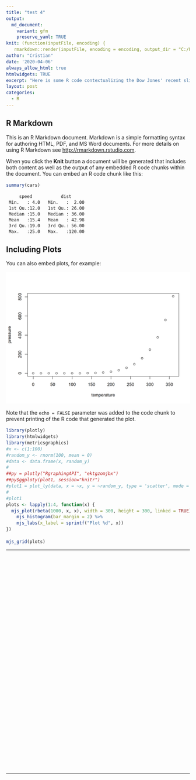 ```yaml
---
title: "test 4"
output:
  md_document:
    variant: gfm
    preserve_yaml: TRUE
knit: (function(inputFile, encoding) {
   rmarkdown::render(inputFile, encoding = encoding, output_dir = "C:/Users/crist/Documents/GitHub/svmiller.github.io/_posts") })
author: "Cristian"
date: '2020-04-06'
always_allow_html: true
htmlwidgets: TRUE
excerpt: "Here is some R code contextualizing the Dow Jones' recent slide, because gallows humor is the only thing that keeps me warm at night."
layout: post
categories:
  - R
---
```




## R Markdown

This is an R Markdown document. Markdown is a simple formatting syntax for authoring HTML, PDF, and MS Word documents. For more details on using R Markdown see <http://rmarkdown.rstudio.com>.

When you click the **Knit** button a document will be generated that includes both content as well as the output of any embedded R code chunks within the document. You can embed an R code chunk like this:


```r
summary(cars)
```

```
     speed           dist       
 Min.   : 4.0   Min.   :  2.00  
 1st Qu.:12.0   1st Qu.: 26.00  
 Median :15.0   Median : 36.00  
 Mean   :15.4   Mean   : 42.98  
 3rd Qu.:19.0   3rd Qu.: 56.00  
 Max.   :25.0   Max.   :120.00  
```

## Including Plots

You can also embed plots, for example:

![plot of chunk pressure](/images/pressure-1.png)

Note that the `echo = FALSE` parameter was added to the code chunk to prevent printing of the R code that generated the plot.


```r
library(plotly)
library(htmlwidgets)
library(metricsgraphics)
#x <- c(1:100)
#random_y <- rnorm(100, mean = 0)
#data <- data.frame(x, random_y)
#
##py = plotly("RgraphingAPI", "ektgzomjbx")
##py$ggploty(plot1, session="knitr")
#plot1 = plot_ly(data, x = ~x, y = ~random_y, type = 'scatter', mode = 'lines')
#
#plot1
plots <- lapply(1:4, function(x) {
  mjs_plot(rbeta(1000, x, x), width = 300, height = 300, linked = TRUE) %>%
    mjs_histogram(bar_margin = 2) %>%
    mjs_labs(x_label = sprintf("Plot %d", x))
})

mjs_grid(plots)
```

<!--html_preserve--><table style="width:100%" width="100%">
<tr width="100%" style="width:100%">
<td style="width:50.00%" width="50.00%">
<div id="mjs-1363dd2ac7ca43d6630de6cd67ed05" class="metricsgraphics html-widget" style="width:300px;height:300px;"></div>
<div id="mjs-1363dd2ac7ca43d6630de6cd67ed05-legend" class="metricsgraphics html-widget-legend"></div>
<script type="application/json" data-for="mjs-1363dd2ac7ca43d6630de6cd67ed05">{"x":{"forCSS":null,"regions":null,"orig_posix":false,"data":[0.367132048122585,0.422808424802497,0.956492673838511,0.00898975972086192,0.462761021917686,0.246699161129072,0.427919104462489,0.938551952363923,0.57337690750137,0.0913438491988927,0.272660326212645,0.290960248792544,0.3952868769411,0.944272512337193,0.70949073554948,0.278898060554639,0.076738843228668,0.288731139153242,0.29007566999644,0.367678202223033,0.648304311558604,0.351011005463079,0.720304380171001,0.335345915751532,0.846465738723055,0.0303817072417587,0.295924644218758,0.279763880418614,0.215316374320537,0.553510652622208,0.425371655495837,0.453802755801007,0.0624921831768006,0.916632604319602,0.227934353752062,0.601056025363505,0.992635478032753,0.912798337172717,0.600081748329103,0.378913738764822,0.418143880553544,0.306638527195901,0.0462688133120537,0.0892964780796319,0.245724232168868,0.17098431661725,0.724298873916268,0.489267127588391,0.250760197173804,0.262598011642694,0.565269612940028,0.247957833344117,0.0274420760106295,0.0125186329241842,0.567555613350123,0.868765767430887,0.343130027642474,0.223990324651822,0.429924934403971,0.32037610351108,0.162730897543952,0.719071561703458,0.510798634029925,0.374369382159784,0.271793304709718,0.638579594204202,0.0274914503097534,0.69896433246322,0.0317088209558278,0.984099364141002,0.825360448798165,0.861419703811407,0.487239989917725,0.49410620611161,0.425105122849345,0.2365379226394,0.913739609299228,0.219854794442654,0.756042515393347,0.959951801225543,0.283024122240022,0.0406919652596116,0.648675727192312,0.219276611460373,0.749181567924097,0.493693446042016,0.975978121627122,0.0548066624905914,0.193482449511066,0.486814601812512,0.25160503317602,0.161606101784855,0.471507952781394,0.919702261686325,0.776934326859191,0.817524260608479,0.490815956844017,0.284802173962817,0.901100068120286,0.92075990093872,0.262834075372666,0.925976865924895,0.110022298293188,0.0626709079369903,0.322873273864388,0.01250239321962,0.497485348256305,0.918086230522022,0.0126086426898837,0.342298027127981,0.682637920603156,0.140298591461033,0.494757625972852,0.749397027073428,0.871984376804903,0.332248436752707,0.990278186509386,0.279383455170318,0.820025110384449,0.452075206208974,0.752918899524957,0.654641791014001,0.899184135254472,0.86182802147232,0.352482258575037,0.758865464711562,0.487937058554962,0.63722856156528,0.648624861380085,0.384913004469126,0.167901936452836,0.637984065106139,0.779155836673453,0.782259129919112,0.339199859183282,0.81320703565143,0.443045053398237,0.349001116352156,0.742528724484146,0.19659079471603,0.300588283920661,0.370829740306363,0.533980232663453,0.0360436975024641,0.87671440304257,0.217424683040008,0.0563225441146642,0.256504708668217,0.82864586263895,0.349135299678892,0.723947669845074,0.785663549089804,0.153874464565888,0.205944333458319,0.473819873528555,0.3178619525861,0.520933269057423,0.273393254959956,0.143651062855497,0.34094458562322,0.481400900054723,0.306454834993929,0.70298948418349,0.561642084969208,0.511645064689219,0.320829147938639,0.91360976966098,0.717327385675162,0.654289602534845,0.815839825663716,0.555894358083606,0.23804535693489,0.59573822771199,0.0697107829619199,0.238729643868282,0.314880981808528,0.17824839730747,0.686486259102821,0.158405669732019,0.24017849448137,0.332702731946483,0.975466881180182,0.128822520142421,0.463548269821331,0.995320537826046,0.611230855342001,0.532835601596162,0.233787836506963,0.357235637959093,0.0802885759621859,0.466001671040431,0.705655469326302,0.209968464914709,0.557943800697103,0.392654429888353,0.408320260699838,0.477743158582598,0.917557144071907,0.0299589834176004,0.539401486283168,0.32317221397534,0.209369715536013,0.274415695108473,0.456460090586916,0.48623150261119,0.720234547974542,0.958155256696045,0.923401593696326,0.475953748682514,0.138430761639029,0.0701073871459812,0.652497972827405,0.523953062947839,0.77677749004215,0.371585430810228,0.913885529851541,0.420925119193271,0.161954807583243,0.931189680704847,0.811387380352244,0.42084685433656,0.951503397664055,0.149878115858883,0.0803948503453284,0.135565546806902,0.499822387238964,0.0485753652174026,0.953136282041669,0.461632221005857,0.434618768747896,0.842532444279641,0.540827723685652,0.279127709334716,0.774994689505547,0.441077168099582,0.463312614010647,0.948141569038853,0.73203102638945,0.0783288569655269,0.829479873878881,0.620909762568772,0.145946983247995,0.501466395799071,0.347613821737468,0.757153746439144,0.757992283208296,0.27278255391866,0.261474946979433,0.717156206490472,0.428372583352029,0.264856592053548,0.020537996198982,0.0243604779243469,0.90261385566555,0.297731143888086,0.229220516979694,0.841002279659733,0.756055399542675,0.813380447914824,0.184784276876599,0.532229145057499,0.173912497004494,0.0461353017017245,0.396829613950104,0.189185249852017,0.896907090675086,0.171975737437606,0.363876763731241,0.897976975888014,0.789005369879305,0.442316126078367,0.836204815190285,0.637939776759595,0.35683220019564,0.483315881574526,0.350206692004576,0.344746583839878,0.122304341290146,0.792462379671633,0.384393313899636,0.78052782593295,0.02190758776851,0.522947320481762,0.0117798363789916,0.539186589419842,0.308235892094672,0.198869735002518,0.276786140399054,0.478412689873949,0.567715464392677,0.715522806625813,0.705388359492645,0.281301618786529,0.0627932047937065,0.172041737940162,0.899434905266389,0.366845309501514,0.994600391713902,0.901231662137434,0.291181487962604,0.174025420565158,0.0845896655227989,0.346724762115628,0.395388522883877,0.345682290382683,0.310489105759189,0.211825800826773,0.932711023138836,0.854051033034921,0.600961728719994,0.0888872263021767,0.477135693887249,0.184616195270792,0.503327763173729,0.263530416646972,0.329704824835062,0.000653758412227035,0.301227245014161,0.209181565325707,0.0988856891635805,0.284228549106047,0.483104660408571,0.636806568363681,0.534585403976962,0.0768710277043283,0.399762999732047,0.0273332905489951,0.921851399587467,0.919489184161648,0.64680123119615,0.573087369790301,0.758661292726174,0.79940143879503,0.238108251010999,0.902085605310276,0.971384224016219,0.240480733569711,0.199077256489545,0.41466464754194,0.0590398479253054,0.574413996422663,0.698724038200453,0.152908783406019,0.98742635617964,0.79384012054652,0.692825159523636,0.811418899334967,0.186087829060853,0.676732318475842,0.414415722712874,0.0161960341501981,0.343032511882484,0.173162487568334,0.888146895682439,0.854340554447845,0.837091381894424,0.403163209324703,0.0435697559732944,0.337651041336358,0.130562880542129,0.953988403081894,0.748765035532415,0.746672338806093,0.370624886825681,0.733760668430477,0.446491293143481,0.794933705823496,0.844992240192369,0.816424362827092,0.57251530373469,0.9744013606105,0.741157366894186,0.694133171578869,0.0413748365826905,0.616696880664676,0.978548350278288,0.146827095886692,0.906412206357345,0.305248900549486,0.236454911762848,0.162581846583635,0.437519341241568,0.186807891121134,0.833368587540463,0.1296434502583,0.236490370705724,0.667686816072091,0.825698497705162,0.842252241447568,0.338748057605699,0.305940388934687,0.97037010313943,0.554890035418794,0.987337218597531,0.94085574359633,0.54611502843909,0.521000366192311,0.88221911736764,0.317107867915183,0.0794204212725163,0.213788615074009,0.528611939633265,0.107064352370799,0.112355001270771,0.960185461677611,0.371199308196083,0.984316590707749,0.583223576890305,0.627584946108982,0.362113347975537,0.323237641714513,0.614041570341215,0.69569113641046,0.960956934140995,0.604549364186823,0.919879705877975,0.620797900483012,0.148965502623469,0.938973987242207,0.648733885260299,0.363488875562325,0.0648141535930336,0.654767147963867,0.310799153288826,0.698403087910265,0.972179767442867,0.154618427157402,0.533957175677642,0.0205215318128467,0.547839783364907,0.452927887206897,0.11921710241586,0.222600100096315,0.33159900852479,0.356981030199677,0.865872039925307,0.149084352655336,0.110314741497859,0.882731257006526,0.494934314396232,0.0697115792427212,0.0319153575692326,0.175835990812629,0.31987987854518,0.380990017903969,0.687915025977418,0.662338128313422,0.291995313251391,0.505642277887091,0.535028651822358,0.584450849331915,0.45334240142256,0.447333005256951,0.171909633558244,0.553548188647255,0.309261658927426,0.216796237509698,0.95153379580006,0.616314417216927,0.981825894210488,0.0649776563514024,0.296752454712987,0.23602489894256,0.466613108292222,0.355899975867942,0.634055269183591,0.679790546419099,0.0618587667122483,0.231816624756902,0.269232667284086,0.0262268716469407,0.879106541164219,0.479832527693361,0.925465892767534,0.863303414080292,0.0384809440001845,0.862990454072133,0.456425102660432,0.681184688815847,0.437646531034261,0.348594201495871,0.0843587252311409,0.160214359639212,0.256011202931404,0.377173450775445,0.0359060545451939,0.672643974423409,0.130834027426317,0.382654116256163,0.636736652348191,0.725133117521182,0.807072747964412,0.603891349863261,0.316154904663563,0.240509710973129,0.681794705567881,0.670032486552373,0.315695459255949,0.979965375270695,0.377271665958688,0.654592193895951,0.331537823425606,0.546295095235109,0.382539350306615,0.574143967591226,0.920430994359776,0.275517625035718,0.994776506908238,0.794686062028632,0.391616218723357,0.619245983893052,0.834148240508512,0.505428385222331,0.722841911017895,0.403211832279339,0.294927153037861,0.829561795573682,0.847763113444671,0.497740503633395,0.135739413322881,0.532553735887632,0.261288831243291,0.170078393770382,0.225813644239679,0.891419139225036,0.206575559685007,0.60947750764899,0.17263086559251,0.057145536178723,0.765120949363336,0.15216118725948,0.920738625340164,0.360190176405013,0.575036186957732,0.635213363682851,0.439875783631578,0.0945739597082138,0.599538050591946,0.120632673846558,0.674758669687435,0.384291789028794,0.268056414788589,0.262446135981008,0.238021393306553,0.395496824756265,0.00723844557069242,0.0327466719318181,0.945307856658474,0.107614937704057,0.407277347519994,0.398793480591848,0.564909538021311,0.45796572114341,0.0480589750222862,0.505471100332215,0.780681541189551,0.269109691726044,0.498758232686669,0.0830330944154412,0.274998559383675,0.478484169114381,0.487286694580689,0.964371382026002,0.421689593698829,0.68753569573164,0.833651445806026,0.632601509569213,0.675286567071453,0.055393438320607,0.50620405911468,0.697867254493758,0.0825353353284299,0.459928224096075,0.241965143941343,0.348105234326795,0.273745484882966,0.687083580298349,0.349605010123923,0.0319335921667516,0.599904391681775,0.114687843015417,0.616780974669382,0.652611717581749,0.904067262541503,0.896559676155448,0.857274930458516,0.80787707073614,0.910690394463018,0.00901367096230388,0.499586328398436,0.76233138050884,0.824912997893989,0.273674715310335,0.210803889436647,0.317951025208458,0.154250990599394,0.777216753456742,0.64884185185656,0.676224746974185,0.588340209098533,0.142487740842625,0.549847400281578,0.946774118114263,0.73050917009823,0.0177168778609484,0.964900461258367,0.206373292254284,0.0765677732415497,0.440578697249293,0.101533327484503,0.726535588037223,0.927276628324762,0.367421878967434,0.728763229679316,0.776419413974509,0.381021107081324,0.337160421069711,0.0536487773060799,0.405553858028725,0.417082323692739,0.886650877539068,0.559294700389728,0.913577100494876,0.58134671789594,0.725753204664215,0.0309598969761282,0.943904756335542,0.743167494190857,0.507142864400521,0.876397861400619,0.62872284068726,0.626776609569788,0.684909121599048,0.402152559254318,0.633115368429571,0.623507736483589,0.306604411453009,0.505655389279127,0.0357501492835581,0.394085904350504,0.754245145479217,0.859737454215065,0.85114807728678,0.222732867114246,0.394390475470573,0.823366150492802,0.746021575760096,0.707740345504135,0.878936398308724,0.0299295666627586,0.379860920831561,0.543302502250299,0.770204443484545,0.7324565614108,0.972568749682978,0.905191672500223,0.0443176692351699,0.0247933375649154,0.816031333059072,0.559047844726592,0.404469438828528,0.745414707576856,0.575019802898169,0.997973890975118,0.580405184300616,0.637761302292347,0.577001047087833,0.926016587764025,0.25729170627892,0.10958889615722,0.701802567578852,0.933238309575245,0.672663311939687,0.103836634196341,0.594802201725543,0.333551200805232,0.431391411460936,0.639289673650637,0.318787050433457,0.524335916619748,0.653732493752614,0.27122485707514,0.825265852967277,0.530522021465003,0.720428565982729,0.10052107530646,0.927421569591388,0.108125338563696,0.52556611248292,0.776077838614583,0.13603683677502,0.588147911708802,0.165246719261631,0.175277635222301,0.422478148946539,0.936346525093541,0.256564470473677,0.321540961740538,0.0472460025921464,0.0584380982909352,0.185765178175643,0.606331416405737,0.0841340024489909,0.601459776982665,0.939982600975782,0.803731307387352,0.581713100662455,0.0836841857526451,0.0116089105140418,0.0794073396828026,0.704068785300478,0.37899964209646,0.45034779375419,0.0292609550524503,0.445303616113961,0.8953244718723,0.790293590631336,0.840060441289097,0.426834180252627,0.00658482289873063,0.22334762243554,0.973442272981629,0.288637707242742,0.329166325507686,0.849160045851022,0.102201245957986,0.72801954858005,0.765309921000153,0.500044649466872,0.111300905235112,0.870902851922437,0.959207829087973,0.207122794352472,0.520089418394491,0.379258394008502,0.415859241969883,0.39811441465281,0.737591319950297,0.136641854420304,0.432497574249282,0.339931699680164,0.272080259863287,0.673429233720526,0.825722182635218,0.657334696734324,0.764450890477747,0.474407731322572,0.407282782718539,0.351699085673317,0.365904751233757,0.899184660520405,0.0643213971052319,0.385433032410219,0.955043470719829,0.526420124340802,0.540378017118201,0.446897659916431,0.396188542945311,0.0829701144248247,0.95626705349423,0.540335199795663,0.442699507577345,0.641941673588008,0.484436383703724,0.762012796243653,0.448731641285121,0.0591467525810003,0.467831738758832,0.115771672921255,0.941404621116817,0.767131520435214,0.515270619420335,0.979847972979769,0.466256473446265,0.655000201193616,0.764525352511555,0.0425695865415037,0.107646484160796,0.659982478478923,0.304018477676436,0.248816655483097,0.278329292079434,0.646000830922276,0.0771778170019388,0.57246770337224,0.767203176859766,0.912688633194193,0.378239100100473,0.594813466770574,0.772555146832019,0.578807569807395,0.659097586059943,0.82172653125599,0.254962699487805,0.57338899676688,0.368926265509799,0.699429794913158,0.923584287287668,0.0273153523448855,0.221332910005003,0.890148738166317,0.929575741523877,0.40119942324236,0.530392787186429,0.461589963175356,0.664114738581702,0.798300909809768,0.305165485478938,0.25021593994461,0.0612893633078784,0.454899314325303,0.622737410478294,0.300433583324775,0.93443044112064,0.00585063640028238,0.323876943206415,0.427212393376976,0.55743174883537,0.323967908509076,0.299764979165047,0.709941331064329,0.411655645119026,0.290802584728226,0.278884410392493,0.307806676486507,0.663577788509429,0.100231477757916,0.838770283618942,0.0873275382909924,0.828941355226561,0.938340318156406,0.1357938030269,0.504056354053319,0.52691438421607,0.359944572905079,0.165143241873011,0.213733793701977,0.0873293133918196,0.417687118751928,0.0730858473107219,0.161408805754036,0.887372045312077,0.513512907084078,0.105571663938463,0.818409213097766,0.189760176930577,0.943581884261221,0.266941954614595,0.777288339333609,0.298143640859053,0.781313207233325,0.425881217699498,0.292344922898337,0.468664885731414,0.258801935240626,0.144625618588179,0.50500829750672,0.760087587637827,0.078899938147515,0.628628759179264,0.044029982527718,0.975447082193568,0.621615529060364,0.245807217666879,0.195637591416016,0.443852036492899,0.903587733162567,0.822455979883671,0.351709418697283,0.937692783307284,0.297826822381467,0.42109486553818,0.488268764223903,0.500762994168326,0.549415240762755,0.899384818738327,0.845040359767154,0.0883889850229025,0.446381791261956,0.074563988018781,0.967351909494028,0.246173514518887,0.456530128372833,0.228047157870606,0.189720486989245,0.393856491427869,0.584054620936513,0.438517103437334,0.0128147688228637,0.953105849679559,0.361029727384448,0.48789261514321,0.260568527737632,0.512970201438293,0.332092908909544,0.292018825886771,0.0427468603011221,0.647660528542474,0.587127699749544,0.876892777858302,0.0292723232414573,0.417844201438129,0.460636609932408,0.996395965106785,0.125339587219059,0.749292623484507,0.303091924171895,0.131428780267015,0.677904088282958,0.755381542723626,0.592311115236953,0.391389093361795,0.398371010320261,0.442753056995571,0.42436091369018,0.977634232491255,0.620238183997571,0.589286720147356,0.0542796307709068,0.348133845254779,0.55506021110341,0.310145245864987,0.824076071148738,0.186912521021441,0.595495682442561,0.10940661537461,0.361654578475282,0.906558405840769,0.97416529012844,0.889363562688231,0.0918928207829595,0.475215735612437,0.0293803329113871,0.268840259173885,0.916780896484852,0.1904017184861,0.304492339026183,0.310489565134048,0.614478001603857,0.91126310499385,0.245461143786088,0.734432824887335,0.62437010766007,0.161258107982576,0.228277079528198,0.974634963087738,0.542625054251403,0.0270124298986048,0.0737439841032028,0.786916840588674,0.0743599778506905,0.566211989149451,0.325616118032485,0.676455416250974,0.725204986985773,0.0203783214092255,0.256969195557758,0.361738888779655,0.159576900769025,0.27949645393528,0.369032269110903,0.0939089732710272,0.265101387631148,0.417649632319808,0.261374623747543,0.87634489685297,0.211154164047912,0.330450802110136,0.963075921172276,0.248836799990386,0.513884651008993,0.105205599684268,0.508784895529971,0.905636402778327,0.536606477340683,0.766459210077301,0.741448960732669,0.493140409002081,0.525492561748251,0.273012978024781,0.372465247986838,0.694820901844651,0.175718258135021,0.338065876625478,0.852932862006128,0.83735969197005,0.558323456905782,0.987772920867428,0.192828042432666,0.704644530778751,0.501514909323305,0.495385944610462,0.0819511401932686,0.204899690113962,0.248355643358082,0.52566570113413,0.85339232115075,0.757232171948999,0.22937075374648,0.845614835154265],"x_axis":true,"y_axis":true,"baseline_accessor":null,"predictor_accessor":null,"show_confidence_band":null,"show_secondary_x_label":null,"chart_type":"histogram","xax_format":"plain","x_label":"Plot 1","markers":null,"baselines":null,"linked":true,"title":null,"description":null,"left":80,"right":10,"bottom":60,"buffer":8,"format":"count","y_scale_type":"linear","yax_count":5,"xax_count":6,"x_rug":false,"y_rug":false,"area":false,"missing_is_hidden":false,"size_accessor":null,"color_accessor":null,"color_type":"number","color_range":["blue","red"],"size_range":[1,5],"bar_height":20,"min_x":null,"max_x":null,"min_y":null,"max_y":null,"bar_margin":2,"binned":false,"least_squares":false,"interpolate":"cardinal","decimals":2,"show_rollover_text":true,"x_accessor":"","y_accessor":"","multi_line":null,"geom":"hist","yax_units":"","legend":null,"legend_target":null,"y_extended_ticks":false,"x_extended_ticks":false,"target":"#mjs-1363dd2ac7ca43d6630de6cd67ed05"},"evals":[],"jsHooks":[]}</script>
</td>
<td style="width:50.00%" width="50.00%">
<div id="mjs-4cd3d1a6d2a4ceee325a40348eccad" class="metricsgraphics html-widget" style="width:300px;height:300px;"></div>
<div id="mjs-4cd3d1a6d2a4ceee325a40348eccad-legend" class="metricsgraphics html-widget-legend"></div>
<script type="application/json" data-for="mjs-4cd3d1a6d2a4ceee325a40348eccad">{"x":{"forCSS":null,"regions":null,"orig_posix":false,"data":[0.148723154158128,0.816862062462837,0.273041879672673,0.851990863565915,0.578544605648929,0.525989275003974,0.774313321826466,0.85427586193196,0.212561521866753,0.941726550711602,0.243146266377829,0.50237190050991,0.918585372666393,0.395470084974527,0.853538977397821,0.412088011940441,0.394219972526053,0.16790190894858,0.16065725636931,0.1808186167661,0.881268681644532,0.499551307987668,0.311599855945875,0.703374442884275,0.382363475747343,0.0932641738581292,0.707973923063674,0.420090879777565,0.888447187250671,0.55792746631587,0.634089081154193,0.913456227820919,0.466552356790811,0.875445950417729,0.226229445260772,0.528142506070469,0.650312646482313,0.454029968063828,0.314838073673778,0.44600107983083,0.283850724590981,0.751093593434151,0.525179479090068,0.608406339102467,0.546278227326431,0.294339016611648,0.491556410519143,0.258585505472813,0.424367961511671,0.446611159548099,0.517489898352213,0.708491908200484,0.917993733032434,0.615691478417752,0.712179170346748,0.935823930054872,0.224939621607247,0.59078475322396,0.640617032355576,0.250274426618236,0.64376437669039,0.602096743960504,0.483299540789445,0.594236982020284,0.187603978413187,0.125768927773981,0.686942530205927,0.509383517195674,0.249388130661353,0.759627684542864,0.41505148469835,0.0568191986155095,0.694676834046266,0.664007080095089,0.506659057730464,0.764631831854884,0.131596239448088,0.14965316032464,0.197277332316464,0.568530409224906,0.571076423255212,0.63599809631942,0.506264815933724,0.754866891793543,0.724655019102422,0.552952320903912,0.426226684979227,0.604996148012717,0.346630923701722,0.438093042513742,0.420212795241056,0.101433343817002,0.881379124567089,0.704286047563802,0.49139654914366,0.276916684509779,0.576149540132858,0.589912668225129,0.466927966603894,0.416656520370427,0.743394380552973,0.328266642744822,0.0963000472987435,0.485023751644049,0.129599326601924,0.551773396772687,0.477648681640234,0.47878598398704,0.201958609420379,0.514505174115609,0.369814836809513,0.758117879761241,0.656729991730583,0.206385247670432,0.691250112048197,0.269625747442303,0.304412315684786,0.383631405594052,0.443675524333275,0.670327585576611,0.343790367898477,0.510373754684486,0.52504299900327,0.247370827301823,0.714602355353129,0.800053770345445,0.725610155608589,0.252997816730271,0.159042827648882,0.0806271360382585,0.0203634466271603,0.625911858083977,0.183977316693127,0.621043012654686,0.613990189213387,0.336221812419257,0.241807212106482,0.519113333240622,0.49776777776638,0.785964182718554,0.559496452908137,0.557081281479648,0.801770576299905,0.418828755726048,0.687641388774915,0.623634306510986,0.738495235367038,0.430459908307113,0.367169615819845,0.379724401870145,0.233286443079623,0.68173797801027,0.633937612166924,0.507610107433124,0.859121561128687,0.484342453626834,0.735067958687735,0.223479919424076,0.799744868379767,0.417380927452579,0.530114841858004,0.591836045582714,0.740051963940662,0.511424363836366,0.962785384233645,0.318576458807105,0.546027100827824,0.641262054015281,0.731920797645251,0.433569479106069,0.212062900025704,0.0734008660153679,0.0428371448656521,0.193155958260993,0.522375114362909,0.445528417805074,0.856128363910325,0.664254359504915,0.654884414047657,0.749394726920067,0.301109101022603,0.863155764335884,0.955628389322186,0.884920792875298,0.790618236415644,0.402400193365568,0.480731950172947,0.592552891789289,0.251442676388516,0.177380776345142,0.245048350882397,0.312051241263487,0.0420697216181588,0.789728246525652,0.593328803114582,0.861825226398867,0.255729088129205,0.196206864894053,0.180559348057989,0.868575673681573,0.776392356628693,0.527791609796197,0.253335922980431,0.527364067011936,0.307807530034755,0.49376107483999,0.766537663546408,0.29141055895984,0.640692559108381,0.139253422700859,0.220982895548522,0.584675533666723,0.621198129310274,0.309201795619956,0.748698631488426,0.35616421261651,0.394137059736721,0.343865346922307,0.685047209124663,0.660639940608962,0.532411505670296,0.809954142066836,0.669185926725918,0.77247129455663,0.122461735131653,0.593812693870861,0.181939797181071,0.906633955988334,0.205728838252454,0.841568710562405,0.669023816541533,0.0187431757828714,0.820503441472294,0.667988562538046,0.747682529323232,0.27217652881222,0.633268924825412,0.353006209848963,0.66599301100443,0.359365756890997,0.201749959057761,0.521188325468395,0.545388256904233,0.782930302811625,0.584304301725212,0.88422252090277,0.523033338590018,0.169174610585895,0.144406031505645,0.787210637893181,0.849328488210981,0.505302045896159,0.513274476588768,0.902158179187285,0.200821690993919,0.235474301284557,0.28448703071696,0.485899312814459,0.180577627297929,0.271859668022383,0.849377166212005,0.557002141002308,0.267475557525579,0.561290750019366,0.190809650502088,0.512080782233262,0.369728597221716,0.587400130371453,0.144412285281418,0.287279462393261,0.594885817997156,0.587589451093027,0.591520400178196,0.811302492899339,0.542433833297391,0.740431871491934,0.380157977432478,0.229232376766685,0.232864291665643,0.845758668740268,0.836151638291974,0.953183757293734,0.734816694888958,0.040721038390992,0.581234700771099,0.702623138404376,0.0867634555740718,0.611687090858569,0.484783074319731,0.173192463270382,0.353875532392121,0.624486558996203,0.389741093203982,0.507633947674101,0.537328665459152,0.687505355573586,0.79933272487115,0.0486137895523928,0.151855451429184,0.849871929928392,0.55938325712991,0.48838571502226,0.532874359888426,0.33164982352206,0.585564171311713,0.771125873152371,0.683710577043909,0.0614351052300503,0.291672604497796,0.349707857840605,0.624664666837215,0.375050210266457,0.245756946771863,0.282709990559352,0.475830369421457,0.839446005093733,0.156508977962971,0.331919896891868,0.0619988522144606,0.553078769795636,0.687177462016265,0.740027890790637,0.612724426070019,0.61234343584753,0.219597161368382,0.0720384957792963,0.413852441522172,0.57965116167822,0.527773776064838,0.725590997380283,0.39977462504683,0.79583717205374,0.129336229959598,0.412705818656421,0.868842126640158,0.32649306386205,0.510347471261565,0.173622341258925,0.55237489501232,0.73558498296173,0.426062935476801,0.219097563517358,0.754703242518263,0.444387276271296,0.431314980576403,0.556932247503197,0.60681083419044,0.613230650071361,0.446306172062846,0.474501628572054,0.461623742500771,0.395087208208177,0.656242700702826,0.727732713592774,0.62666218149973,0.476936337062841,0.734531735486436,0.829141206555213,0.534095849441959,0.772149841828387,0.335089636380021,0.926861241243011,0.407554316660939,0.715751656426511,0.850575689569073,0.777597854981165,0.466444230848409,0.310522319613475,0.748796502086376,0.775493414649515,0.499536643177092,0.45369817189112,0.565624815727186,0.750954812860392,0.805118472530687,0.646466853020765,0.596965935202242,0.645716461260853,0.239107389261504,0.544201761147831,0.745095259319333,0.238666625293612,0.349833808796342,0.442173842762008,0.707437023542408,0.619988097871914,0.20575862678916,0.35179228758926,0.626349766806206,0.640718858524596,0.719642557606596,0.234846381509864,0.689514758543821,0.308790341551722,0.171955211112088,0.769090913074892,0.547800989963296,0.786587440024781,0.582277481647577,0.0968973582234937,0.387680078211425,0.480278296317493,0.522020210067442,0.212479408347544,0.458765599173121,0.429243909032708,0.497074870304347,0.253567320121002,0.586261869991011,0.61345993051815,0.605470567306261,0.348339762840863,0.422913662863192,0.620375861619556,0.310142691820717,0.400066668146836,0.477876719458621,0.592328567800255,0.840397299272039,0.782775914500169,0.274460818509174,0.475491567617765,0.518476863872796,0.602927940516872,0.415455970118423,0.286351538144599,0.5183971430926,0.343878849652639,0.524742572108325,0.830936422535006,0.258077095026938,0.656674395049793,0.562705004333966,0.307565753755192,0.176693435241201,0.831936288465764,0.574587923276649,0.192560910840544,0.891420744298999,0.252168895037534,0.10666682502606,0.679645291629145,0.586090031707422,0.372762076366135,0.131197855727259,0.296267160518706,0.745754897954445,0.709389035837248,0.171537659087463,0.603380210187435,0.592219400736279,0.358211032873958,0.249197359806461,0.758197682660495,0.0907736518122888,0.287455446995751,0.472068701584326,0.111600400818472,0.995659634178228,0.346365317482639,0.645935155024508,0.361377724473717,0.515762117944817,0.700522292398655,0.446146601535183,0.280475914178821,0.49134154873534,0.678390725136539,0.496075760538673,0.267554925301241,0.664692628416034,0.336859184975732,0.743740991334269,0.549057124204137,0.458916170509565,0.721456097917054,0.278647857851189,0.552861607327612,0.0556581626178831,0.504147921437956,0.938644484223864,0.150863725108873,0.610296339425633,0.08131668971012,0.54207239646455,0.491767568313853,0.375272328961042,0.631249924968656,0.531935474017727,0.165290564132568,0.428911876090045,0.519794807889291,0.446010231913103,0.630719395952591,0.169866075145016,0.570802090262408,0.59970014886251,0.648795803215445,0.692147519766486,0.234635513121948,0.691908467917073,0.932994993143085,0.609212987086566,0.277005016953833,0.571181986519695,0.498073569810207,0.144960904944206,0.615423916191534,0.427315132710257,0.462514600687423,0.355767011565535,0.0804699107473729,0.875165756318077,0.436635367770122,0.487713877264837,0.179998933190665,0.592489477299129,0.379720141002858,0.461364507237425,0.988853355122276,0.705942354483677,0.948240463247375,0.328524100406801,0.317602891911139,0.594948947252969,0.277114124536717,0.704309096174842,0.63905151750203,0.0339566401734644,0.874828774991763,0.798982758130876,0.473654607153409,0.747033417775469,0.215081548915409,0.967608436247602,0.904478522954483,0.638492709252966,0.29283544556337,0.439175561970224,0.680591863270271,0.462636551622824,0.376869659272418,0.649506518493995,0.8437968639409,0.656526053376138,0.322060725191665,0.414798681007456,0.320160292650979,0.510115079633672,0.306123513117411,0.242914133713142,0.536265391967316,0.369657101618747,0.792310404494959,0.487171565607724,0.561265302029889,0.493115878798802,0.0714987643462781,0.253135398966734,0.376428290846805,0.406971836567619,0.177444093757503,0.480333377273971,0.817282197254273,0.0985272426028113,0.480605174016941,0.89786585408292,0.83272367834932,0.299784683769349,0.0869682534579124,0.759643674382395,0.258681541943495,0.331939461760082,0.376561249090297,0.0969510935342731,0.158225570503842,0.480137429037081,0.395067572136531,0.432096058135648,0.637574967627935,0.740702362127389,0.588421745615578,0.777457628372918,0.0626968650889551,0.114847207512351,0.316643088966334,0.729267892827653,0.172093833174288,0.355481275899021,0.537199141818138,0.50451296952018,0.224140271617714,0.401150820150461,0.406189683552484,0.71249051992141,0.261993226985143,0.498545776185052,0.516280457786789,0.465277877290003,0.851663779704449,0.484024496987613,0.211889189333691,0.0936839126724363,0.457328052914447,0.386922582440227,0.606121672914845,0.871592162335522,0.798402474544361,0.549256837771646,0.521350135022,0.301487523213443,0.301811191579036,0.365365865008001,0.358946647835364,0.610013750257202,0.323863116476125,0.537181357572568,0.671120180615854,0.567426648282513,0.255711611091373,0.336566503796141,0.714067586480579,0.41486702277091,0.514723313795814,0.585591190621405,0.661990684157169,0.0491949534292341,0.243844810701356,0.411726080678068,0.587319806146297,0.602810958748959,0.5134738193462,0.13153614045924,0.151628195719927,0.75147163609412,0.14715213656287,0.482383865812032,0.372688244279713,0.365487536195085,0.504369140613089,0.447119323811625,0.595757441135533,0.313245629550061,0.649001126699143,0.677583820193598,0.533150997217291,0.690334601379849,0.580189603688567,0.571488675127573,0.478858426503248,0.262387665173999,0.761415747961692,0.654471711726906,0.841348561105532,0.486821653208772,0.207155154023484,0.0776477487326248,0.460974775542061,0.304700340115711,0.116032778134144,0.69709233980148,0.202855484612239,0.452090215012923,0.643054227819641,0.231684807262703,0.484346329172947,0.666276652685617,0.34137851810708,0.612102571556245,0.304771198279474,0.549877167899689,0.549789783977773,0.661480211434968,0.169162134588207,0.799729057749175,0.715383908040796,0.350830292163364,0.358100230333498,0.796761783847126,0.815806188507622,0.0263174911347323,0.15322567186597,0.844703540412817,0.706341891027798,0.27082944590907,0.576393827954512,0.714072698626865,0.0725798866758201,0.125379468369011,0.619148803566774,0.873617327654695,0.609463182413737,0.370852230607203,0.474991068980131,0.13059391164107,0.77412658205439,0.451212168928597,0.589966442868838,0.752055773356752,0.138890185579871,0.18986205441124,0.555569405800421,0.612819592007835,0.574416611751521,0.53129911396421,0.709089647975078,0.838209248800385,0.911965767288414,0.681148768040666,0.404510452766035,0.43678952564332,0.51742940727913,0.80277015241328,0.807952862914587,0.684378652062061,0.832987302723532,0.77499984088852,0.421503638340351,0.778248929880981,0.187899351271148,0.136951076247566,0.567197588620773,0.858611743185364,0.784425752971168,0.536634187849872,0.437540121490134,0.167226614266221,0.765810344819054,0.442664358162303,0.527520528112121,0.408027670737813,0.0712547724783204,0.517396445690366,0.673389005976228,0.897421017930995,0.824639521717648,0.60857298100727,0.788298705290028,0.206417976764643,0.26626546564236,0.262313819560297,0.703964819962305,0.246410589619148,0.87046525779018,0.60931067151032,0.759652699612853,0.536947389562944,0.527023123592012,0.596966091997962,0.145741075103958,0.332254166534094,0.629141095878447,0.989895796248302,0.344445522841001,0.494062251820705,0.974954488005202,0.678897827468319,0.470639145324234,0.460896653628011,0.896892315430515,0.538044994747663,0.353961230019587,0.367247870790081,0.274729746687865,0.89481675414158,0.421911831358119,0.452514732453429,0.489519165018354,0.344314997237401,0.521250470904024,0.306086134876409,0.442207162386348,0.535582198297359,0.725027274011573,0.543833963596098,0.427600322758016,0.225258169183653,0.528917470052468,0.669422644996944,0.797369968116274,0.0901045304188326,0.896008891278705,0.501805490757236,0.282573930746314,0.430037860338093,0.986149072443181,0.594149588616626,0.797920318891262,0.427800929280594,0.302794501145139,0.691086345764482,0.369120629176261,0.547762052149984,0.731212026967432,0.516390519724286,0.38482236183094,0.64477679888661,0.254576567217503,0.761941396099981,0.27544074142979,0.532037611719594,0.619867209374227,0.257526146925826,0.263135485941222,0.291969820317451,0.600916302153506,0.64651836377571,0.571162772516034,0.213000716617184,0.252260941623324,0.350639979450439,0.299112196083899,0.161859030735153,0.13564956001192,0.794762469175052,0.685255834420263,0.689167386636011,0.859993507295462,0.779031469866622,0.538926788714237,0.62646265794463,0.288935006424169,0.809257578480397,0.173709620076001,0.850548431165556,0.489503110871223,0.324289707689612,0.420852060328118,0.647640505848947,0.547498819639147,0.180386218632967,0.244202896946453,0.31539858715029,0.344892365515611,0.494798496460381,0.666400721909519,0.130800403494256,0.616894714369668,0.695609116476938,0.855036455508022,0.242365662528765,0.626534110385616,0.119462715689431,0.726019868360204,0.69432414149019,0.261670681722383,0.584906523744997,0.311320647846353,0.566425522415576,0.930371341351871,0.721998383705418,0.294127689652846,0.562669078226854,0.350291479843115,0.599028106530775,0.277888947139004,0.399032166057735,0.312079717345233,0.623238914060735,0.191973770227596,0.956846700133846,0.567604684591753,0.170607818879788,0.134592277486532,0.261583773410005,0.223112939247551,0.0909026724776961,0.475116611368096,0.560819213922513,0.540442768039429,0.677854891712505,0.577436983549408,0.407444163873258,0.596306215139961,0.708048908268931,0.154876886371221,0.353090965879432,0.578321266004761,0.827165712566259,0.606422444679524,0.797089186430163,0.47308095866886,0.472009331729417,0.594518932090819,0.362095014841771,0.267621373058738,0.415304560896978,0.391658643257102,0.55462336089058,0.357304111370143,0.649161877832541,0.305397369600066,0.475004671615241,0.572171866683605,0.131747988376797,0.218145503126222,0.77791663349337,0.497099401096638,0.2967708238805,0.691807685354842,0.486472272583694,0.405715340623074,0.840640466357266,0.347788663342858,0.476291199071278,0.142808207887861,0.623021116620912,0.62822169182511,0.590585807700185,0.798913255851334,0.867792547204965,0.204432171893024,0.597622344016698,0.827418954014595,0.778469858035251,0.480368799246106,0.37529461919953,0.518235748656587,0.112128733710903,0.854888089420646,0.0975368357840375,0.354181240502039,0.400955373867247,0.33729023160226,0.0776280501037405,0.713876266729858,0.484433754975777,0.531466574072121,0.571699579790532,0.562395849802618,0.720017387140057,0.204887066356772,0.73397014370734,0.649926507798618,0.556734918326794,0.192788233426899,0.59471284246939,0.617378070698427,0.491116805434975,0.874750146084512,0.652724196076162,0.869447140820964,0.567797603925229,0.729175331126289,0.405939409974736,0.2922658391343,0.538583812485284,0.405320326031579,0.262973459091811,0.57563050077174,0.879816918678686,0.398942608708691,0.420478990406524,0.238655382830882,0.69561360124995,0.27359676171123,0.668466122269082,0.732214126153278,0.493715116701134,0.603354198111593,0.797439919933275,0.503430302348318,0.295624880347644,0.504122182605768,0.675631707054513,0.912478453385423,0.422497659104511,0.287309293494388,0.296811544045383,0.546603424296048,0.0291217188396445,0.499234069826622,0.481403172851948,0.508414290247882,0.478699563321248,0.342327060992589,0.782817851432852,0.554606180263383,0.593161087650989,0.602892799960617,0.534916249938753,0.202772697931467,0.533207957081169,0.426634272935687,0.255217269015573,0.743102886939557,0.244936949613682,0.442413128101481,0.671086456563547,0.345793179664702,0.850903220535326,0.243314755106227,0.240098663436606,0.390925274080098,0.85088903658993,0.434209178318625,0.456474633606638,0.697499968185937,0.342167613307644,0.0668206700391973],"x_axis":true,"y_axis":true,"baseline_accessor":null,"predictor_accessor":null,"show_confidence_band":null,"show_secondary_x_label":null,"chart_type":"histogram","xax_format":"plain","x_label":"Plot 2","markers":null,"baselines":null,"linked":true,"title":null,"description":null,"left":80,"right":10,"bottom":60,"buffer":8,"format":"count","y_scale_type":"linear","yax_count":5,"xax_count":6,"x_rug":false,"y_rug":false,"area":false,"missing_is_hidden":false,"size_accessor":null,"color_accessor":null,"color_type":"number","color_range":["blue","red"],"size_range":[1,5],"bar_height":20,"min_x":null,"max_x":null,"min_y":null,"max_y":null,"bar_margin":2,"binned":false,"least_squares":false,"interpolate":"cardinal","decimals":2,"show_rollover_text":true,"x_accessor":"","y_accessor":"","multi_line":null,"geom":"hist","yax_units":"","legend":null,"legend_target":null,"y_extended_ticks":false,"x_extended_ticks":false,"target":"#mjs-4cd3d1a6d2a4ceee325a40348eccad"},"evals":[],"jsHooks":[]}</script>
</td>
</tr>
<tr width="100%" style="width:100%">
<td style="width:50.00%" width="50.00%">
<div id="mjs-33193a0e6bb83394412730856cca23" class="metricsgraphics html-widget" style="width:300px;height:300px;"></div>
<div id="mjs-33193a0e6bb83394412730856cca23-legend" class="metricsgraphics html-widget-legend"></div>
<script type="application/json" data-for="mjs-33193a0e6bb83394412730856cca23">{"x":{"forCSS":null,"regions":null,"orig_posix":false,"data":[0.449377768533223,0.216617569142668,0.518022205616747,0.305222242849028,0.749553631600575,0.709498784153778,0.72155182278877,0.538893071729069,0.615348852262735,0.627702062645733,0.539917914827069,0.205809723654186,0.591553288844329,0.577165125788236,0.743934286518155,0.696622145352027,0.449915584567792,0.528395755210099,0.749320217599642,0.252769499294105,0.691344258450976,0.660087707994977,0.264929400488997,0.401871197750924,0.410602893538933,0.621688287578934,0.81894556237547,0.724936052512869,0.325324820129979,0.692064801213247,0.589515339477901,0.593150694826055,0.668367637658242,0.331361485570861,0.478219282180465,0.524091623056438,0.346386967294684,0.711003965825142,0.730215049586641,0.749324419305559,0.314504278830765,0.584189350471822,0.364898070847805,0.333203197097579,0.462120892212448,0.751931138828841,0.788934969994814,0.525320480554177,0.600834829735789,0.348682802594922,0.488377953658162,0.543770362207191,0.477729830995638,0.295417174755069,0.473375857387846,0.812291416841125,0.285498677320866,0.457489502267826,0.501055644994118,0.876723814088201,0.602397341845942,0.341850219586187,0.371597050457249,0.645083077939477,0.390211012032823,0.360469676841344,0.74224903014537,0.226738528096229,0.389466851229122,0.35736868517613,0.343742443280135,0.597823614651556,0.833913857268746,0.651704442407816,0.498450549077743,0.783378504043208,0.311862985837529,0.910164368349839,0.624061736685177,0.287896175332213,0.619189652035178,0.383671234123061,0.38095284910375,0.307362405251709,0.673730556691876,0.337275062083679,0.488418148944899,0.490476849188776,0.384235621121033,0.710437165344212,0.608745019313809,0.452497764858384,0.295528654145582,0.547201001935469,0.497034986568637,0.927420009438729,0.455458904464041,0.373093763937135,0.774724312375697,0.31822260607528,0.259888619470474,0.703796672078945,0.543587688001609,0.277435986594808,0.466319171548933,0.838657562972792,0.451686707007866,0.28818128540773,0.73202117817058,0.763933513408435,0.478335185796772,0.376329922438712,0.35723193319768,0.729646545405868,0.82014316624847,0.347810282189876,0.282145677787696,0.728515935938675,0.642389889765976,0.624185462450491,0.238827429846137,0.732178269709637,0.440613506843664,0.489002698247733,0.564933501603661,0.57814955535618,0.490482028433598,0.342027041975219,0.501929783378074,0.577626970986702,0.44124899208734,0.443391886161997,0.51699081611683,0.183760205942663,0.43318426222507,0.299547384495578,0.448652995064847,0.378256262797833,0.637354206394573,0.763380360789848,0.298501014269143,0.779175704877898,0.365301510854291,0.651075107251032,0.173951608124546,0.461216239049731,0.355605899639568,0.503699838804165,0.524946580270544,0.621250523956741,0.047303531420979,0.233783390731197,0.413626602959707,0.428703929578771,0.247824415768891,0.52116596335145,0.738767583075889,0.303646306070098,0.376749267505067,0.400159449895835,0.145421362869283,0.773620767284764,0.687203802509626,0.43494290322613,0.503584577977279,0.743741293097785,0.502099863205769,0.561881516933662,0.759990962503663,0.395835125601565,0.532973230073912,0.532600260900966,0.561435748732508,0.731920198732868,0.354014668112854,0.436382750410977,0.475101667094453,0.364263457877335,0.590155380864766,0.629592309103446,0.187689757657015,0.66132840968524,0.744530751821631,0.627231488132452,0.578298739340605,0.698254722211104,0.265890836241131,0.635115865163021,0.387496448256056,0.0861497837289792,0.751089634213559,0.559629967160963,0.37960391052895,0.548318765185797,0.582084452443053,0.83729253314681,0.406097803369827,0.541968151616111,0.559413981923221,0.259001998043811,0.658891021333081,0.78677689455041,0.367298536851768,0.605293776822437,0.33672848182208,0.241315430192192,0.619922459133312,0.548602734225157,0.35338406066031,0.362216125760544,0.588174200201263,0.375357757362303,0.460636223034977,0.50774411078605,0.705786011197126,0.389990644803076,0.724694636449651,0.667952840389109,0.462379010049505,0.374559769373864,0.626101008751342,0.347833988425777,0.245597506589308,0.57214154061303,0.756606984885609,0.80054937642297,0.635640674278998,0.524732074248696,0.629650527679057,0.68748486014646,0.419588745503132,0.5354809932154,0.451841169600008,0.31507601332627,0.584399948792061,0.478537359461499,0.172235450160632,0.291408028325138,0.248810499761986,0.564734356273049,0.379705282948838,0.447089424984749,0.459421111382996,0.507879514454427,0.648386813839182,0.527313378564578,0.469119158249661,0.58400525774504,0.719747954569624,0.509283924940488,0.311046174637801,0.423439516370804,0.720924152281665,0.386902416898727,0.245280266050324,0.690296644386603,0.451447454276485,0.294581316280481,0.390346132133358,0.716608705877702,0.462942328121873,0.482791428434768,0.551289778047124,0.586742070382726,0.202592751805253,0.373588724923466,0.718464873590469,0.114843191518856,0.31066085557459,0.630295595880558,0.221646668217117,0.309650898633282,0.441698960541578,0.512985809794821,0.265377956154601,0.469302857098506,0.548165137430065,0.398412152067803,0.262233921017814,0.319976428372426,0.441471447448591,0.559247737137189,0.672891810055865,0.286359301834728,0.469454589057102,0.72112521876911,0.508473550830514,0.146390245248703,0.648409975764428,0.679208214078617,0.48938430752753,0.59614300428463,0.671630332201342,0.751793331662317,0.548444838042383,0.774713087780228,0.417781511509073,0.266558827095492,0.685891018708345,0.874681008962071,0.597482527976975,0.733439591522461,0.666160383461892,0.750374738702497,0.398586843173554,0.159278184351912,0.875308124074594,0.912248079648276,0.541607657309098,0.319509948972409,0.588786209735284,0.58694903660745,0.869833541446567,0.644757231197203,0.511337337250014,0.286057621176005,0.659205132142116,0.448018279660155,0.753923101785604,0.294055000299139,0.452585124760085,0.704823278020564,0.0849817756044499,0.586520245259025,0.492995806117441,0.344961021610239,0.483419948161946,0.533334401616547,0.615115614010141,0.553527675549455,0.560982065709891,0.468259480511766,0.544665135638827,0.55595041096083,0.466330834320066,0.418792263111925,0.542654429373167,0.483934706151896,0.112762285049418,0.505653579678515,0.650591057677267,0.598317315686123,0.474276041049644,0.798431786143256,0.0643500645765916,0.261195131331769,0.583898828695343,0.538892619869044,0.729451769072161,0.826413647000209,0.375722968306572,0.502151841522822,0.417753146173204,0.392700239017422,0.559199523865761,0.48792120514033,0.45607094747695,0.717616200203911,0.482082389202934,0.604154605988667,0.322307830467452,0.137350806991656,0.558748930386696,0.373902560203798,0.263901914572697,0.370386934529068,0.29622408233931,0.570373816045061,0.58567816619838,0.461870277786232,0.363772485404211,0.344776421069133,0.362950495063647,0.48796722128787,0.303128358537866,0.127821435483198,0.268543960954941,0.796230912077851,0.834342903444341,0.439186594447418,0.301942228745636,0.761086297255501,0.243006369020582,0.672044856947023,0.461545723643871,0.184084246721215,0.127263198507119,0.540010772290884,0.900692686446812,0.388990484852652,0.352755964774208,0.802958878058964,0.732363171503663,0.332689972468372,0.664367835499294,0.238065235975428,0.702173402184112,0.434844466306224,0.306142041893757,0.244535393659389,0.624008796504343,0.349293585496104,0.4857571563556,0.554961337589969,0.554113644772181,0.394661536461224,0.607093232142844,0.595719978893786,0.578413339998319,0.456184175265604,0.253318493829674,0.517828970920986,0.570215371539924,0.344398125104888,0.390204306984642,0.233271035694361,0.39286809336551,0.475180238074411,0.667433526360019,0.728153740621372,0.649316165470244,0.713313852491324,0.479367537535387,0.483046345538919,0.338423918154765,0.415158443755515,0.317986161382067,0.836658476373181,0.735148473250642,0.644207346149618,0.62543388213954,0.283611935486763,0.467620666927924,0.607558452079107,0.559645736532676,0.205308153041747,0.217299398445685,0.455147451330196,0.214488799337664,0.285336083827845,0.605050250546325,0.455260044662548,0.782084840495892,0.473288143717716,0.289908431452424,0.550001202474539,0.24236312697959,0.609096324645888,0.519796677282858,0.656861797615543,0.599890671707368,0.582912918469059,0.147741245595503,0.605694374170993,0.236347710382468,0.540543472929479,0.745249427795984,0.215184772965513,0.449404083598435,0.539102713677374,0.492475976975783,0.737639351614148,0.0776923980836414,0.798761592557473,0.847470642502043,0.258665052989011,0.43021958396242,0.569210430600116,0.361271980050635,0.548247553971266,0.543257145804473,0.590006951191602,0.416076284457757,0.397338951012927,0.624934918991642,0.587899020864187,0.250965898678623,0.745705535754043,0.640101605320304,0.532485820007367,0.572541851824191,0.421588323374331,0.402504524225923,0.867739904329051,0.785856841558149,0.43175008632047,0.630862249743647,0.455980762954108,0.825227474748421,0.664359917561102,0.40106195498196,0.738921386996815,0.396374973683313,0.334447872602001,0.283463529990869,0.723487288295383,0.562674060376263,0.831417940710745,0.748210710290642,0.234440259725149,0.189448849195645,0.683774879867415,0.221004995568098,0.433128117455053,0.523996243668012,0.365483807797021,0.538071432694344,0.240078420081399,0.874880674348817,0.353929006394595,0.363401630922674,0.83417706626077,0.279868438261912,0.763006603735542,0.717584155176236,0.410627719424006,0.460905301234489,0.818818828487277,0.482887482295146,0.466552404534345,0.633052226999265,0.296569937962611,0.311964527844156,0.550877187797674,0.510516755245444,0.599745525644859,0.327120609435841,0.511169513998722,0.526582279592991,0.5623341311575,0.567487434726485,0.163880830909778,0.310552643780298,0.914367642295597,0.12362781700776,0.519089979944031,0.324565045907096,0.40461495044339,0.447756988399089,0.680480473734221,0.303206244146388,0.416666361764887,0.486859799943025,0.67469950646718,0.40181550357147,0.880271096853609,0.630396604743532,0.428119722400076,0.469129356306421,0.464308618186839,0.881882009797317,0.503394644198274,0.620144408410558,0.459973693560553,0.294085931933108,0.757311198816719,0.627537226838613,0.229874291647168,0.683313466755707,0.444214873475287,0.319136884196089,0.728629464916319,0.461552509620714,0.561259119468783,0.170409068832554,0.535697994557008,0.526196236320636,0.448992337210518,0.451305675116248,0.357953236571865,0.323281665245648,0.0942347404136428,0.551893941568444,0.11468920206632,0.875213186996096,0.584847499234423,0.561090233343745,0.620008107600878,0.840906250686557,0.624292182312774,0.655007596850152,0.339567524531463,0.626799472252838,0.378458474030346,0.718488387394772,0.22949001670616,0.301444921241564,0.81157523457074,0.484735521805573,0.471919309191644,0.60928751976644,0.445901666846473,0.532911432989021,0.527123892803248,0.351303565167946,0.336668142471528,0.566391385315105,0.562364973875032,0.507764773082776,0.610389978348717,0.51429275520764,0.0916361310631184,0.174046067346937,0.367106649399473,0.18479940938578,0.895107290041961,0.262622965392158,0.500228555991613,0.339741461141975,0.462309830074954,0.515463303883544,0.483684162785836,0.316208320170833,0.623557360459222,0.435381320079603,0.476062883307753,0.603966602378018,0.823990182406826,0.392422860759891,0.146184287527689,0.61142789136749,0.456245356891444,0.339465365417537,0.41665335842964,0.364286600557565,0.496645315342385,0.301368207446023,0.418752574291512,0.527782161121726,0.293060028076318,0.495991497578576,0.510958639535009,0.718400423434144,0.582681858142679,0.509200066140214,0.692184593398731,0.462119239006345,0.400175460800346,0.327216425756644,0.418797247540763,0.697094856059391,0.573138011355186,0.53058177000785,0.483051751344079,0.609133994225037,0.456294332081175,0.484493528751567,0.266348536425034,0.282916565932712,0.530725770943105,0.278200991887791,0.26414222396414,0.527878769614239,0.31749143099338,0.175419892169527,0.457351954479382,0.620802026485557,0.597817381347012,0.49042905360982,0.633243592614298,0.177686546978663,0.873839258515078,0.674895509495994,0.261874361279,0.469414363201782,0.412689785204335,0.596537141996066,0.62397325586056,0.664937060187246,0.156045039953049,0.489786247028358,0.51222711571965,0.185266721077354,0.789186533495779,0.471467894430726,0.644589084673307,0.327664902527797,0.543097714764466,0.409518585017604,0.596227820396358,0.210598165945234,0.691526483420393,0.241703133234377,0.802159233466652,0.616766332969133,0.395484304548314,0.305036437049175,0.74463386686948,0.441381353649303,0.555846240378394,0.245239974293373,0.391956954706952,0.801113797921579,0.255691000933559,0.669242463507481,0.457059672058862,0.469557166042819,0.71624003700557,0.361788915136799,0.558898709632275,0.681578470775598,0.515208265640637,0.395057340109451,0.394061729120293,0.276187952647233,0.695007681320297,0.442906067005995,0.676391637342214,0.461526053835843,0.182058178412105,0.347590305013116,0.539425210585824,0.385012272139117,0.250376943057612,0.587903055835558,0.336906523066471,0.445449438906116,0.422205540308811,0.860536222283329,0.308387481780831,0.110699140690647,0.762103801012721,0.191055852558542,0.462701467032819,0.706952244246556,0.943115295257952,0.151860471412246,0.516506157941095,0.147111986272599,0.864479976904125,0.708837323690473,0.483380904124653,0.467149624066679,0.604776056959552,0.362780950669585,0.429596523479125,0.60261211529051,0.782651730892495,0.173157062100716,0.281296146821004,0.477247711337844,0.643678971886446,0.739284196275245,0.768322844101922,0.699996566854827,0.799715577670914,0.65040582248927,0.465963644812676,0.521394769660949,0.377783122477396,0.324534779418672,0.42195050344939,0.284852775654143,0.159368262129623,0.450346504600799,0.480203659969357,0.504071527668798,0.378778776106857,0.28079626853458,0.503745642557865,0.703152507786527,0.524003336672451,0.535421668848946,0.329446569280427,0.714456181452756,0.474223756274659,0.512975870610273,0.448159283215547,0.294197257572289,0.800743721912065,0.858480902092418,0.517108458391457,0.408468890287454,0.667312987629247,0.465728440826769,0.629380344079501,0.642867294216582,0.428221226100872,0.253958367840194,0.47335464703834,0.395941261404116,0.591462973031888,0.670042766396491,0.595780690277426,0.536735680159296,0.33644517970464,0.23232779228844,0.342494292507056,0.431959115796905,0.215520110066088,0.86022559103409,0.689220968917716,0.460108520262036,0.0341289698869429,0.660829719845075,0.678911240964278,0.711384218407449,0.562437534330579,0.709584213635446,0.443495266715954,0.556553555362605,0.549103476415524,0.529362994781578,0.333183227624742,0.324254495642564,0.470982788344731,0.714065699957956,0.686478373762338,0.587025951265537,0.289129201471085,0.442077326626992,0.689787323232542,0.305236229608763,0.502693096239014,0.487335582666785,0.729158753573042,0.21193008983885,0.426330345570023,0.541478240475972,0.404024010543129,0.361183711313768,0.451404651946531,0.498554686236452,0.815082169154416,0.306982274071764,0.132221491156566,0.529729310557197,0.307520188504521,0.607087253682301,0.939804470044759,0.544078028337784,0.487293030987483,0.899382737598111,0.562889804419938,0.376336667092451,0.532240509065634,0.491514605311041,0.649046888435717,0.528379348211764,0.688862557823354,0.313254783234129,0.853870636512194,0.399143361461916,0.816836233554345,0.363863633133061,0.484500556000295,0.659864745977496,0.761796338856866,0.482962822132097,0.379940397906878,0.392230199839661,0.314321601259032,0.621903119770514,0.590143645087262,0.472750957996958,0.800096266734871,0.523073010140115,0.310856812114139,0.740093080800819,0.329746933955842,0.57149715672141,0.0548529808182257,0.312917295654968,0.412486204448226,0.268053325382268,0.407737224103307,0.767660588749001,0.45062010121089,0.714863220000565,0.467139231171519,0.386611239281156,0.513992417960693,0.520340067079591,0.548891859571012,0.530552062423678,0.308542750639278,0.473791797099687,0.356530070286641,0.713769014336342,0.452308247358023,0.301042461265183,0.801744624280422,0.787382778130015,0.59333534314688,0.910800348927834,0.32108178053995,0.638917624841506,0.683807274223074,0.469386155089281,0.526749664634853,0.408673602984939,0.331333227995007,0.38334926956634,0.628838497896797,0.646193890974603,0.469042747448452,0.244872730170436,0.416977811882183,0.551227323176276,0.492447884204521,0.484062535953148,0.627914454605575,0.675208406399736,0.466000833080355,0.54204631411781,0.209143681475869,0.378744238842094,0.301746754063722,0.609705914075938,0.57912500357205,0.491029448422553,0.551698050858346,0.451829275695581,0.537731517741674,0.247673179601128,0.668941429549718,0.424996042250555,0.601366909390429,0.363774876196377,0.388951582593598,0.793719158871809,0.687432815703577,0.69618914819945,0.290246347726756,0.26590397586694,0.635488185884086,0.486767289085834,0.323188621359711,0.779896805360521,0.695238057557583,0.432978366331539,0.161221817971573,0.540591191868939,0.19209067544763,0.482500392063103,0.303155511138865,0.278019083746242,0.456141918035742,0.353088948632111,0.612104126749954,0.564323168948903,0.271433412078001,0.596710494444752,0.799100667680122,0.55285189995804,0.61737309275361,0.468173526626702,0.167676086988227,0.362919526748179,0.528485553118839,0.805806561254897,0.348855815076416,0.094760997541251,0.230136336782382,0.470891472781869,0.212526093399355,0.268000983575845,0.588999906142974,0.621731379396705,0.504514447308916,0.732479429281331,0.765503308598492,0.658862262382232,0.518582469908616,0.825950565604986,0.269760017775169,0.639535555907255,0.63340161279201,0.411898849456331,0.444755537903289,0.741453143961573,0.639705058766227,0.436956952924189,0.832674864447723,0.47483638936726,0.265483103531079,0.232319060070869,0.360820726706724,0.426843534426644,0.273526192043018,0.846716785395783,0.515073893280665,0.528779410169584,0.50598834364484,0.855000402778507,0.64629576821879,0.682339383716524,0.572646901417695,0.241337903754703,0.779397484456341,0.382595155731767,0.493405594390276,0.447751941556902,0.478779206772876,0.307868050959272,0.52048375835909,0.308272097293984,0.727978228986681,0.436558392085747,0.351296405892877],"x_axis":true,"y_axis":true,"baseline_accessor":null,"predictor_accessor":null,"show_confidence_band":null,"show_secondary_x_label":null,"chart_type":"histogram","xax_format":"plain","x_label":"Plot 3","markers":null,"baselines":null,"linked":true,"title":null,"description":null,"left":80,"right":10,"bottom":60,"buffer":8,"format":"count","y_scale_type":"linear","yax_count":5,"xax_count":6,"x_rug":false,"y_rug":false,"area":false,"missing_is_hidden":false,"size_accessor":null,"color_accessor":null,"color_type":"number","color_range":["blue","red"],"size_range":[1,5],"bar_height":20,"min_x":null,"max_x":null,"min_y":null,"max_y":null,"bar_margin":2,"binned":false,"least_squares":false,"interpolate":"cardinal","decimals":2,"show_rollover_text":true,"x_accessor":"","y_accessor":"","multi_line":null,"geom":"hist","yax_units":"","legend":null,"legend_target":null,"y_extended_ticks":false,"x_extended_ticks":false,"target":"#mjs-33193a0e6bb83394412730856cca23"},"evals":[],"jsHooks":[]}</script>
</td>
<td style="width:50.00%" width="50.00%">
<div id="mjs-9225339051ff95ebc465cdfdffe498" class="metricsgraphics html-widget" style="width:300px;height:300px;"></div>
<div id="mjs-9225339051ff95ebc465cdfdffe498-legend" class="metricsgraphics html-widget-legend"></div>
<script type="application/json" data-for="mjs-9225339051ff95ebc465cdfdffe498">{"x":{"forCSS":null,"regions":null,"orig_posix":false,"data":[0.435770261742115,0.338283886218496,0.777403996255616,0.341488044362391,0.389379086365204,0.549153562993724,0.564316463925727,0.511766342734012,0.399812251226972,0.494328096888294,0.593534900690167,0.443837983430371,0.490408522163284,0.411948211973507,0.664950865779843,0.424521444646969,0.643159295311452,0.697794125950542,0.604810984466297,0.708677347045315,0.811515485028219,0.539197480688808,0.907496278066507,0.739197161736291,0.347725184766449,0.501310993267587,0.636192932143919,0.374200394643171,0.766825965925621,0.719162719615132,0.613666362556619,0.454903993918911,0.188486962026017,0.513131001136847,0.541369101833574,0.67362913696764,0.804013123894585,0.600022431240945,0.398129332239211,0.605740184442673,0.816269845453675,0.80334152896829,0.421686953271049,0.592060347649291,0.516082277302934,0.119915272714734,0.433231817339338,0.249921833539658,0.67166545494625,0.536246941473772,0.29934075806753,0.527828450596118,0.530929854195687,0.419316151904707,0.444374560334488,0.562370700479036,0.401496311676591,0.562460142957647,0.367392575903753,0.563071946200408,0.707560909551692,0.417575619948984,0.453526184442671,0.29227776219672,0.523311710031488,0.367318220303643,0.48229716781393,0.385460802145633,0.50131953390572,0.736397313891966,0.508829249428425,0.399233443516473,0.720104469744484,0.168462727148928,0.317942850126175,0.684795959141489,0.481401593221381,0.598273920425798,0.712035833608343,0.627079638915437,0.643729111538793,0.650727764269824,0.410259034300804,0.529927988450508,0.601189926777773,0.473981699724991,0.757571665656381,0.741071317950961,0.223752981050145,0.724055958279002,0.368916354769999,0.810234373836023,0.355181729775283,0.51569882614589,0.697482513717331,0.554160096190819,0.236092148430491,0.733194710216479,0.694013232300997,0.20191768328992,0.667353048257389,0.553262501028036,0.463863219414012,0.690682429847673,0.570279323489314,0.330318979135822,0.240875597662006,0.476920084136746,0.557633613827834,0.517704007736151,0.777779504591193,0.81403549841693,0.109972678664965,0.218754631502141,0.375606164757168,0.588042478423263,0.252739150455806,0.456522433104509,0.436106689745986,0.818380418142964,0.634488804665744,0.32510991293594,0.55180535858772,0.195015430863645,0.735607826959026,0.607037071690561,0.719476649479113,0.552639789849341,0.45563555051568,0.374386142947085,0.382614915189382,0.432587470218357,0.484691616378662,0.504650570529027,0.51063322302884,0.566094671373342,0.209534119854108,0.498857768112238,0.269430183225873,0.490036146832522,0.480210314078475,0.320099341672557,0.266176987346501,0.254876436078345,0.437419458763769,0.637728032985404,0.540409539495364,0.342521921831843,0.635339817593889,0.682463636702584,0.677320560736262,0.388685361972102,0.483133580787013,0.586870560297682,0.214813345060606,0.37885712276857,0.329960196173,0.405267579125957,0.272861623264039,0.53997914274322,0.47806286729499,0.461916889621453,0.67086812829029,0.447835865783723,0.326209516313899,0.467058732555007,0.800000235864629,0.629325490719303,0.594118999137855,0.511709682002394,0.574752793376911,0.824577154135191,0.538238900333057,0.326174644656583,0.343243615506949,0.782414065684088,0.269277071905789,0.375235459594764,0.587665541510036,0.210234465048421,0.34267344964649,0.712832839918335,0.473390284302101,0.408380775389648,0.571193810246057,0.582458885193081,0.690085966933218,0.491309796013174,0.570937505168946,0.56996228757249,0.236941918074636,0.577703405190401,0.493746838295913,0.599636721328653,0.798240982408558,0.57293093063964,0.383621610794852,0.298720349726312,0.230870117972179,0.303164476491459,0.416350739238989,0.415215108733453,0.576396999370585,0.735194956328082,0.49033323403172,0.667924482013069,0.603252090024531,0.194826120747381,0.331304727914355,0.658884333965235,0.514551246764756,0.617100439488019,0.581412328093167,0.32554799873136,0.352003774243787,0.856979472625563,0.209522072590761,0.318634483828184,0.599500985364301,0.508481668531242,0.350541588050857,0.658628500417843,0.552773135375438,0.30722566932045,0.213103287567614,0.269818956608173,0.232459418609961,0.71821573369019,0.222642564695553,0.536308436792951,0.328746202712811,0.551962314080882,0.561767305296328,0.300175049316302,0.538374671734997,0.0857751614564203,0.548558306803041,0.788438402362535,0.413440177900077,0.631464663033234,0.818255972251719,0.333473813289446,0.42539290117458,0.594589721268639,0.451294326121417,0.570595868504452,0.355538414981532,0.597690637828718,0.607405269045992,0.144371511184366,0.381123108106209,0.596135800837251,0.3768730674306,0.465451056756726,0.603716796200192,0.747622290406738,0.246695578817394,0.432562206456374,0.772730384425732,0.482044087960639,0.414641966234735,0.630866898104696,0.576161120621163,0.542416667652604,0.48698010551061,0.479837924979961,0.353746883103319,0.444285367846508,0.097044777836997,0.644383847580604,0.32759336854615,0.687678004002956,0.0760787110099458,0.349473592375259,0.453967497440373,0.23346873790783,0.405900461410162,0.203967178817556,0.354830190321484,0.360023490726658,0.610760866737325,0.472716725095246,0.601670002581701,0.484884999754517,0.604102722145011,0.546807828411728,0.180240761868447,0.469948998732854,0.278695547753057,0.210953227869844,0.482761369851306,0.709916985924391,0.698948091068978,0.477559861153208,0.447380262119357,0.553321893706252,0.523853182238439,0.868924856339823,0.115702110172856,0.654208994589842,0.419441378638332,0.716199089174607,0.548767419457533,0.540074598949164,0.397873070968474,0.573596392491738,0.488844614400679,0.361688284652693,0.554815130253589,0.249924615906336,0.175695031960518,0.804028709161782,0.594667818262726,0.459046429509571,0.31157163523061,0.624020212767809,0.392715101794396,0.386857461057189,0.529888108725241,0.593442683341446,0.299151410713461,0.767558359807566,0.437904784135134,0.522343730528799,0.628159136416474,0.397013589928537,0.406295502531117,0.442983221462284,0.537390884190533,0.55969047488512,0.442878083979669,0.604781161036453,0.535563250568025,0.43943211392872,0.62280142466893,0.694892551294394,0.732862462903429,0.392239193089346,0.672170900379775,0.222318339107514,0.429811279754214,0.46673357670723,0.406536605921662,0.549278587807508,0.412878434251411,0.393532498520396,0.570856457577873,0.668657278949767,0.497621418166095,0.790679030414438,0.364150390364192,0.465629389906589,0.422961878987301,0.588492464423306,0.850973065108721,0.481927649532405,0.653811256153769,0.654667797070689,0.520103752897302,0.416609133949016,0.628461557770912,0.305711006692494,0.25028358253893,0.47394069582184,0.430016840029448,0.725465825648262,0.384730023943046,0.725997457205174,0.379503107758505,0.294909934690955,0.6663417400596,0.605808663208819,0.575822384607212,0.732437401614544,0.396175644588795,0.577035790982785,0.598070513320595,0.34414058042312,0.535522183199908,0.369791358689758,0.507568195243275,0.411356576183658,0.287659997423658,0.558239602130463,0.541256342164088,0.51602403524313,0.37119017065157,0.290019720322875,0.507021718318817,0.338933284772022,0.633531117560525,0.618781718041926,0.612440498223644,0.370101846206942,0.733433308173228,0.443100087256274,0.293016836843832,0.291661975904616,0.445509568836874,0.301991938475987,0.503894367283652,0.733666638395571,0.347553658091819,0.41511332161321,0.480508319437594,0.515012183017945,0.532641135003391,0.676561895622126,0.407807503066077,0.519784450053844,0.467588711900927,0.512812467283795,0.764564534779031,0.671929971553851,0.421786950794773,0.429447280797841,0.516804284177282,0.484056273558195,0.412703544208932,0.673230943061722,0.432923736894708,0.673376079434646,0.510414255824919,0.474034338571407,0.487965741902848,0.482579019711198,0.531417721959719,0.318706556767901,0.44802099588761,0.357074137396731,0.630455666878706,0.509721932871712,0.677075608013684,0.659543154614019,0.491990298645759,0.389663953223922,0.567741052588765,0.487333897377258,0.485090110853612,0.405825287163508,0.419122276120842,0.138667566220451,0.476744051732941,0.634405348694055,0.398239250386312,0.637117779539261,0.562699731664909,0.579169197601851,0.601853705578528,0.441824642199731,0.479483555464979,0.758157135763587,0.533482243266662,0.686772967311181,0.611496028462003,0.277575851909476,0.607154679861785,0.37221301406877,0.340778383664098,0.496787363052798,0.422327948947933,0.463015450690605,0.459537096535466,0.846055074655916,0.356243139514472,0.462157986389718,0.47646863973423,0.575924948800351,0.47137997873783,0.567527179271573,0.410847035830001,0.415384704224092,0.471581294150522,0.263399983468242,0.367942951461936,0.747607099915846,0.462683067495741,0.576549409764892,0.528836714403424,0.164777773335806,0.598365039120781,0.539393056150262,0.516224020023109,0.567794393908223,0.712004344783106,0.427243227571256,0.724409343016154,0.325918762307178,0.590650444650813,0.539568615361513,0.581824483155017,0.703711333309992,0.328415616739603,0.316548789767052,0.756475213809013,0.353734423294107,0.482123737664331,0.393370597242421,0.806652024130885,0.644835493922763,0.406339514512329,0.833298925949902,0.315393147084975,0.472692636812713,0.391525198955274,0.674560419181591,0.669959111831878,0.232155705152295,0.372096345008975,0.39703653645126,0.301111842227899,0.271388533942603,0.676785316164488,0.719007798615792,0.112586607578173,0.464303689567546,0.334192717991207,0.342548536452946,0.523377651145986,0.397143000933668,0.34478462069663,0.5385507359436,0.690366557928612,0.534700089325289,0.561281752408286,0.547606903362787,0.282205289897797,0.705636318333404,0.277246715939262,0.428972827722082,0.304079474623295,0.721914287860317,0.207390699294119,0.567628933855487,0.603120104110063,0.438609948740026,0.258874764365955,0.336720822123078,0.534758865457758,0.348829086325823,0.652096266110672,0.635273575670566,0.443163097670389,0.447691521296716,0.398430696733513,0.372763804380409,0.284215846665563,0.803662963672574,0.294041745699726,0.744457710894504,0.524083652194404,0.153231815795201,0.417522586764122,0.223606028818535,0.529341177430237,0.405806464870262,0.55168696534432,0.431344553780146,0.648372251853125,0.253989350526407,0.496633296817698,0.481396049726548,0.536384714241481,0.212868169485532,0.377950641892521,0.295871060536353,0.448394638363846,0.560469410362085,0.759741852071336,0.500083917637857,0.12698039597162,0.614992075197731,0.679669583191426,0.74814997121576,0.574087718801035,0.85073500128064,0.382749361700062,0.548362543412924,0.413199658393493,0.554592557421932,0.64608825248733,0.421976837072748,0.282421672897734,0.459131794144592,0.437934391723674,0.688259472191813,0.6729218058577,0.698773498129059,0.59216432186599,0.394431870579829,0.377591321087462,0.75693370202654,0.45961204175134,0.510067678975234,0.751240720567657,0.644034474880148,0.319882564166838,0.501306937507217,0.54401466999577,0.306705815174887,0.687989866752406,0.313996178010197,0.390993939929237,0.447037860253143,0.686398696711225,0.372055744828332,0.643358594768752,0.756142431821466,0.480841540139911,0.512232569333222,0.540974244260882,0.445707368298647,0.457399145352484,0.293735898401456,0.493223430176184,0.770322830409919,0.450324135068576,0.86960452250668,0.516343508263826,0.708108095336898,0.656137310694552,0.570924516680134,0.322326093554029,0.388476721197482,0.388434195400751,0.607901450782496,0.513635945016021,0.362617131340011,0.359010099379295,0.381054894096736,0.43125416617628,0.326336312975124,0.576228256132655,0.515755658782883,0.590620208079714,0.50448062311747,0.655911634513884,0.325694731959747,0.407063745609373,0.36111634963591,0.444095079439388,0.856971671587223,0.384311233008832,0.526496006062028,0.568275649323149,0.590317710913983,0.390649777621357,0.37207893986372,0.524797895313262,0.516561880972331,0.540861446705374,0.49118666391473,0.73302848642331,0.710499645817118,0.349296203828899,0.73834159004896,0.350531212718923,0.39425022089742,0.336427789304288,0.174287104714622,0.287496318150678,0.214482359579655,0.668005174454736,0.333718312626916,0.464000285061813,0.368024359292625,0.590952009832389,0.742168547523423,0.284005286717326,0.446416696730248,0.277560724411352,0.31209356843495,0.381805294356643,0.295578110917168,0.335486031472714,0.672405125893522,0.681238028265121,0.589653204997459,0.789486251942202,0.157453155159241,0.469125558213189,0.691451107113453,0.562102198422908,0.292951053520585,0.789270085613081,0.459831634775329,0.513678162760501,0.56398250985058,0.433493048023409,0.734468423594788,0.6417306461505,0.536182387759661,0.229188610074351,0.551147528502271,0.450569435215585,0.33322103534639,0.466905207058193,0.554002778789542,0.546469038060392,0.568379580509779,0.434978037486974,0.754348475662011,0.505206980184863,0.202962191191044,0.234694935586941,0.599440138132444,0.316231517430985,0.630298412327983,0.296300955410643,0.682440859457058,0.556661512852645,0.533118611810107,0.347837894130185,0.165481802011197,0.590484813235519,0.435982978942289,0.209170979798873,0.251997594175795,0.628086947820954,0.298029890025758,0.170131830181855,0.67725152687095,0.43053394933998,0.540568747393181,0.741599711584683,0.448871458996304,0.536196892313495,0.364748328272962,0.538565287166697,0.561409619890263,0.408917471285685,0.479720603095646,0.403895013366494,0.403784353745191,0.235552991476538,0.417890344418736,0.464616687993078,0.69103532516107,0.36596780873964,0.614532823987331,0.581367962765929,0.67948354121499,0.649937213935082,0.459753834034623,0.526388736051762,0.54439704137297,0.561744751975462,0.803924915808017,0.558636142398985,0.583510393704496,0.593011970449715,0.587143273157073,0.186071884475862,0.51583163903135,0.39771268338234,0.637106144189422,0.714359839557821,0.883940079634315,0.454165737819153,0.438380738982817,0.589814460339718,0.306278604309499,0.448281248994324,0.354412942294189,0.191623068646054,0.817573495100743,0.573574788612225,0.341723776305808,0.273774698202551,0.527266417232449,0.35902096957262,0.685476691607378,0.693573467175018,0.774096617861871,0.616953463337724,0.398800343266751,0.461103723653932,0.551895424558693,0.444141706784104,0.413266889008857,0.825829372695251,0.628060286252476,0.538927005095937,0.272718589821028,0.779605705729996,0.93058153650678,0.483491698279307,0.185572776480127,0.624872692848869,0.311473692556277,0.519336295942565,0.53973817661879,0.517527552997246,0.570834185868894,0.802058686299237,0.371559318501178,0.626840787231522,0.417477433036007,0.500074752840953,0.153206413699777,0.435856412237479,0.408300562799941,0.394148186718319,0.423709134338067,0.526149540222181,0.516466697950754,0.80483640800754,0.681829437297377,0.336454365628139,0.362946952976004,0.367075268095367,0.363387648900929,0.238415167037756,0.308126508742707,0.564620508248247,0.560026274876462,0.542686604517183,0.557909090962299,0.61945040299881,0.465414860802133,0.532039417476292,0.60551454507489,0.663379661663984,0.654894946221906,0.606082790865792,0.388614789507017,0.702238436946789,0.254068135138532,0.604093919630621,0.57246846447688,0.699313623995809,0.739234521731485,0.409138876569661,0.462825566103108,0.338851745342289,0.394909999801099,0.494019287718931,0.461753601893476,0.249400337051058,0.549335104868123,0.630603800692361,0.560270507955859,0.753489667977295,0.449648580445915,0.311494999430022,0.675948562143054,0.0913039276063469,0.470518228667096,0.649924146237191,0.669199731877962,0.471603171984372,0.192811952881653,0.690426014095193,0.397234801062937,0.551806501027665,0.323120512420438,0.316299561850272,0.745368128067188,0.475180057718376,0.348865975384271,0.601305463426626,0.567567788757095,0.347054005936891,0.54073067859172,0.416531965451626,0.571254463461305,0.57623766203946,0.524554017995116,0.705108095808344,0.599958802524593,0.36891447575676,0.464677280972484,0.419766770163501,0.297014653752568,0.652878130581074,0.883274987272867,0.548554491062431,0.550481962247833,0.293226579663389,0.707906348461112,0.284125239118199,0.326629672807667,0.511102606003795,0.628666274190919,0.655177519112888,0.485393231774991,0.293903162574938,0.585144622694463,0.65366320391052,0.265367767102088,0.469948095515658,0.571572460808754,0.643556769185925,0.279665127003883,0.464430409127224,0.472967518226348,0.46368753705312,0.510529141292195,0.598861377882999,0.521681470993124,0.534703878362966,0.404329518627444,0.423138555713775,0.427363762583247,0.394165600225468,0.683743107331296,0.101436515504596,0.564422558194941,0.609261020170499,0.705448646605613,0.360679585059845,0.511930115886828,0.729836223663432,0.675658659099847,0.423882319770006,0.297270607335526,0.684576159297265,0.481435702930429,0.46640903771215,0.425245712234596,0.608485272291479,0.279913137307657,0.517880341658695,0.553726804461757,0.475387526866834,0.542714982673185,0.488720898991535,0.612413042484293,0.564831637506291,0.300943756642289,0.841431328775201,0.526760448722928,0.285007045731572,0.611927172636645,0.579142816117205,0.456125167937339,0.63597105247563,0.400656035876407,0.562748315907418,0.22157203707946,0.619405234024992,0.405957059599732,0.607567271578222,0.768400995131529,0.259208857561303,0.239259254252083,0.779154454792016,0.464058459833688,0.428857839898891,0.656189979380861,0.748152525708407,0.495527203154623,0.383360810608568,0.518967696287548,0.584710742961311,0.307884804350398,0.158821721509142,0.490729387043973,0.218698804942373,0.391870262380512,0.358236434293766,0.276621255045319,0.208092653252615,0.142004460946366,0.528891805635361,0.225265044920487,0.5498852550434,0.483539426403707,0.543266983915379,0.395781744516765,0.652560269272863,0.340616029850903,0.473623205344737,0.563736804330194,0.425114510765658,0.483674754551107,0.851445705328336,0.799727210621325,0.53692463406579,0.771225156449068,0.44669892127034,0.771363275853844,0.602723412980829,0.499727911468116,0.432384298589587,0.765140750472201,0.23099765388277,0.51848917872236,0.423496399814074,0.374247540736393,0.430234957026599,0.498741713881973,0.625858292943356,0.238241206903677,0.659652164064479,0.798857600593876,0.22550928702306,0.661454426635987,0.543405704502194,0.445624188325144],"x_axis":true,"y_axis":true,"baseline_accessor":null,"predictor_accessor":null,"show_confidence_band":null,"show_secondary_x_label":null,"chart_type":"histogram","xax_format":"plain","x_label":"Plot 4","markers":null,"baselines":null,"linked":true,"title":null,"description":null,"left":80,"right":10,"bottom":60,"buffer":8,"format":"count","y_scale_type":"linear","yax_count":5,"xax_count":6,"x_rug":false,"y_rug":false,"area":false,"missing_is_hidden":false,"size_accessor":null,"color_accessor":null,"color_type":"number","color_range":["blue","red"],"size_range":[1,5],"bar_height":20,"min_x":null,"max_x":null,"min_y":null,"max_y":null,"bar_margin":2,"binned":false,"least_squares":false,"interpolate":"cardinal","decimals":2,"show_rollover_text":true,"x_accessor":"","y_accessor":"","multi_line":null,"geom":"hist","yax_units":"","legend":null,"legend_target":null,"y_extended_ticks":false,"x_extended_ticks":false,"target":"#mjs-9225339051ff95ebc465cdfdffe498"},"evals":[],"jsHooks":[]}</script>
</td>
</tr>
</table><!--/html_preserve-->



